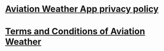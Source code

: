 # [Aviation Weather App privacy policy](aviation-weather-app.md)

# [Terms and Conditions of Aviation Weather](terms-and-conditions-of-aviation-weather.md)
